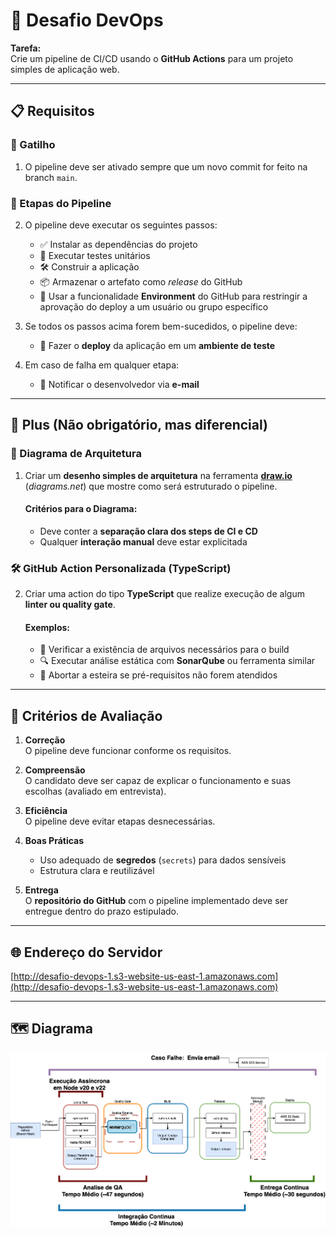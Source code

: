 # 🚀 Desafio DevOps

**Tarefa:**  
Crie um pipeline de CI/CD usando o **GitHub Actions** para um projeto simples de aplicação web.

---

## 📋 Requisitos

### 🔁 Gatilho

1. O pipeline deve ser ativado sempre que um novo commit for feito na branch `main`.

### 🧪 Etapas do Pipeline

2. O pipeline deve executar os seguintes passos:

   - ✅ Instalar as dependências do projeto  
   - 🧪 Executar testes unitários  
   - 🛠️ Construir a aplicação  
   - 📦 Armazenar o artefato como *release* do GitHub  
   - 🔐 Usar a funcionalidade **Environment** do GitHub para restringir a aprovação do deploy a um usuário ou grupo específico  

3. Se todos os passos acima forem bem-sucedidos, o pipeline deve:

   - 🚀 Fazer o **deploy** da aplicação em um **ambiente de teste**

4. Em caso de falha em qualquer etapa:

   - 📧 Notificar o desenvolvedor via **e-mail**

---

## 🌟 Plus (Não obrigatório, mas diferencial)

### 📐 Diagrama de Arquitetura

1. Criar um **desenho simples de arquitetura** na ferramenta [**draw.io**](https://draw.io) (*diagrams.net*) que mostre como será estruturado o pipeline.

   #### Critérios para o Diagrama:
   - Deve conter a **separação clara dos steps de CI e CD**
   - Qualquer **interação manual** deve estar explicitada

### 🛠️ GitHub Action Personalizada (TypeScript)

2. Criar uma action do tipo **TypeScript** que realize execução de algum **linter ou quality gate**.

   #### Exemplos:
   - 📄 Verificar a existência de arquivos necessários para o build  
   - 🔍 Executar análise estática com **SonarQube** ou ferramenta similar  
   - 🛑 Abortar a esteira se pré-requisitos não forem atendidos  

---

## 🧠 Critérios de Avaliação

1. **Correção**  
   O pipeline deve funcionar conforme os requisitos.

2. **Compreensão**  
   O candidato deve ser capaz de explicar o funcionamento e suas escolhas (avaliado em entrevista).

3. **Eficiência**  
   O pipeline deve evitar etapas desnecessárias.

4. **Boas Práticas**  
   - Uso adequado de **segredos** (`secrets`) para dados sensíveis  
   - Estrutura clara e reutilizável

5. **Entrega**  
   O **repositório do GitHub** com o pipeline implementado deve ser entregue dentro do prazo estipulado.

---

## 🌐 Endereço do Servidor

[http://desafio-devops-1.s3-website-us-east-1.amazonaws.com](http://desafio-devops-1.s3-website-us-east-1.amazonaws.com)

---

## 🗺️ Diagrama

![Diagrama do Pipeline DevOps](public/Diagrama-Fluxo-DevOps.png)
